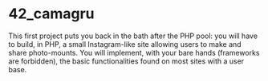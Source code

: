 # 42_camagru

This first project puts you back in the bath after the PHP pool: you will have to build, in PHP, a small Instagram-like site allowing users to make and share photo-mounts. 
You will implement, with your bare hands (frameworks are forbidden), the basic functionalities found on most sites with a user base.
